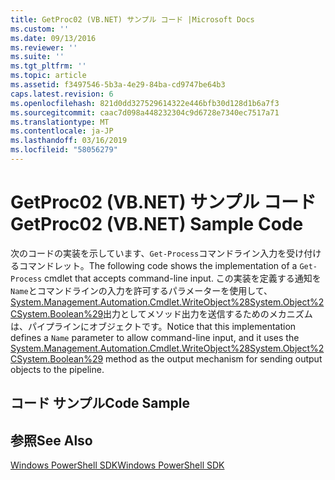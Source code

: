 ```yaml
---
title: GetProc02 (VB.NET) サンプル コード |Microsoft Docs
ms.custom: ''
ms.date: 09/13/2016
ms.reviewer: ''
ms.suite: ''
ms.tgt_pltfrm: ''
ms.topic: article
ms.assetid: f3497546-5b3a-4e29-84ba-cd9747be64b3
caps.latest.revision: 6
ms.openlocfilehash: 821d0dd327529614322e446bfb30d128d1b6a7f3
ms.sourcegitcommit: caac7d098a448232304c9d6728e7340ec7517a71
ms.translationtype: MT
ms.contentlocale: ja-JP
ms.lasthandoff: 03/16/2019
ms.locfileid: "58056279"
---
```

# <a name="getproc02-vbnet-sample-code"></a><span data-ttu-id="8081d-102">GetProc02 (VB.NET) サンプル コード</span><span class="sxs-lookup"><span data-stu-id="8081d-102">GetProc02 (VB.NET) Sample Code</span></span>

<span data-ttu-id="8081d-103">次のコードの実装を示しています、`Get-Process`コマンドライン入力を受け付けるコマンドレット。</span><span class="sxs-lookup"><span data-stu-id="8081d-103">The following code shows the implementation of a `Get-Process` cmdlet that accepts command-line input.</span></span> <span data-ttu-id="8081d-104">この実装を定義する通知を`Name`とコマンドラインの入力を許可するパラメーターを使用して、 [System.Management.Automation.Cmdlet.WriteObject%28System.Object%2CSystem.Boolean%29](/dotnet/api/System.Management.Automation.Cmdlet.WriteObject%28System.Object%2CSystem.Boolean%29)出力としてメソッド出力を送信するためのメカニズムは、パイプラインにオブジェクトです。</span><span class="sxs-lookup"><span data-stu-id="8081d-104">Notice that this implementation defines a `Name` parameter to allow command-line input, and it uses the [System.Management.Automation.Cmdlet.WriteObject%28System.Object%2CSystem.Boolean%29](/dotnet/api/System.Management.Automation.Cmdlet.WriteObject%28System.Object%2CSystem.Boolean%29) method as the output mechanism for sending output objects to the pipeline.</span></span>

## <a name="code-sample"></a><span data-ttu-id="8081d-105">コード サンプル</span><span class="sxs-lookup"><span data-stu-id="8081d-105">Code Sample</span></span>

<!-- TODO!!!: review snippet reference  [!CODE [Msh_samplesgetproc02#getproc02vball](Msh_samplesgetproc02#getproc02vball)]  -->

## <a name="see-also"></a><span data-ttu-id="8081d-106">参照</span><span class="sxs-lookup"><span data-stu-id="8081d-106">See Also</span></span>

[<span data-ttu-id="8081d-107">Windows PowerShell SDK</span><span class="sxs-lookup"><span data-stu-id="8081d-107">Windows PowerShell SDK</span></span>](../windows-powershell-reference.md)